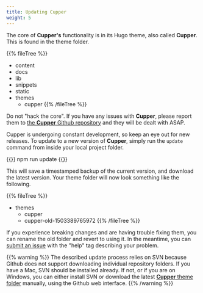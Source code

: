 ```yaml
---
title: Updating Cupper
weight: 5
---
```


The core of **Cupper's** functionality is in its Hugo theme, also called **Cupper**. This is found in the theme folder.

{{% fileTree %}}
* content
* docs
* lib
* snippets
* static
* themes
    * cupper
{{% /fileTree %}}

Do not "hack the core". If you have any issues with **Cupper**, please report them to [the **Cupper** Github repository](https://github.com/ThePacielloGroup/cupper/issues) and they will be dealt with ASAP.

Cupper is undergoing constant development, so keep an eye out for new releases. To update to a new version of **Cupper**, simply run the `update` command from inside your local project folder.

{{<cmd>}}
npm run update
{{</cmd>}}

This will save a timestamped backup of the current version, and download the latest version. Your theme folder will now look something like the following.

{{% fileTree %}}
* themes
    * cupper
    * cupper-old-1503389765972
{{% /fileTree %}}

If you experience breaking changes and are having trouble fixing them, you can rename the old folder and revert to using it. In the meantime, you can [submit an issue](https://github.com/ThePacielloGroup/cupper/issues) with the "help" tag describing your problem.

{{% warning %}}
The described update process relies on SVN because Github does not support downloading individual repository folders. If you have a Mac, SVN should be installed already. If not, or if you are on Windows, you can either install SVN or download the latest [**Cupper** theme folder](https://github.com/ThePacielloGroup/cupper/tree/master/themes/cupper) manually, using the Github web interface.
{{% /warning %}}

